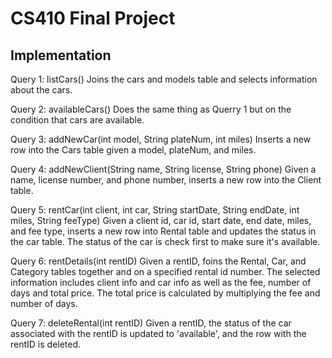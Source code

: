# CS410 Final Project

## Implementation

Query 1: listCars()
Joins the cars and models table and selects information about the cars.

Query 2: availableCars()
Does the same thing as Querry 1 but on the condition that cars are available.

Query 3: addNewCar(int model, String plateNum, int miles) 
Inserts a new row into the Cars table given a model, plateNum, and miles. 

Query 4: addNewClient(String name, String license, String phone)
Given a name, license number, and phone number, inserts a new row into the Client table.
  
Query 5: rentCar(int client, int car, String startDate, String endDate, int miles, String feeType)
Given a client id, car id, start date, end date, miles, and fee type, inserts a new row into Rental table 
and updates the status in the car table.  The status of the car is check first to make sure it's available.
  
Query 6: rentDetails(int rentID)
Given a rentID, foins the Rental, Car, and Category tables together and on a specified rental id number.  The selected information
includes client info and car info as well as the fee, number of days and total price. The total price is calculated 
by multiplying the fee and number of days.
  
Query 7: deleteRental(int rentID)
Given a rentID, the status of the car associated with the rentID is updated to 'available', and the row with the rentID is deleted.
